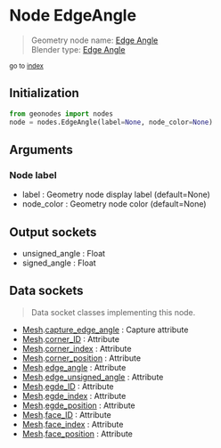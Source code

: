 
# Node EdgeAngle

> Geometry node name: [Edge Angle](https://docs.blender.org/manual/en/latest/modeling/geometry_nodes/mesh/edge_angle.html)<br>
  Blender type: [Edge Angle](https://docs.blender.org/api/current/bpy.types.GeometryNodeInputMeshEdgeAngle.html)
  
<sub>go to [index](/docs/index.md)</sub>

## Initialization

```python
from geonodes import nodes
node = nodes.EdgeAngle(label=None, node_color=None)
```



## Arguments


### Node label

- label : Geometry node display label (default=None)
- node_color : Geometry node color (default=None)

## Output sockets

- unsigned_angle : Float
- signed_angle : Float

## Data sockets

> Data socket classes implementing this node.
  
  
- [Mesh](/docs/sockets/Mesh.md).[capture_edge_angle](/docs/sockets/Mesh.md#capture_edge_angle) : Capture attribute
- [Mesh](/docs/sockets/Mesh.md).[corner_ID](/docs/sockets/Mesh.md#corner_id) : Attribute
- [Mesh](/docs/sockets/Mesh.md).[corner_index](/docs/sockets/Mesh.md#corner_index) : Attribute
- [Mesh](/docs/sockets/Mesh.md).[corner_position](/docs/sockets/Mesh.md#corner_position) : Attribute
- [Mesh](/docs/sockets/Mesh.md).[edge_angle](/docs/sockets/Mesh.md#edge_angle) : Attribute
- [Mesh](/docs/sockets/Mesh.md).[edge_unsigned_angle](/docs/sockets/Mesh.md#edge_unsigned_angle) : Attribute
- [Mesh](/docs/sockets/Mesh.md).[egde_ID](/docs/sockets/Mesh.md#egde_id) : Attribute
- [Mesh](/docs/sockets/Mesh.md).[egde_index](/docs/sockets/Mesh.md#egde_index) : Attribute
- [Mesh](/docs/sockets/Mesh.md).[egde_position](/docs/sockets/Mesh.md#egde_position) : Attribute
- [Mesh](/docs/sockets/Mesh.md).[face_ID](/docs/sockets/Mesh.md#face_id) : Attribute
- [Mesh](/docs/sockets/Mesh.md).[face_index](/docs/sockets/Mesh.md#face_index) : Attribute
- [Mesh](/docs/sockets/Mesh.md).[face_position](/docs/sockets/Mesh.md#face_position) : Attribute
  
